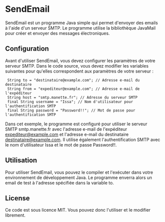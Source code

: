 # SendEmail

SendEmail est un programme Java simple qui permet d'envoyer des emails à l'aide d'un serveur SMTP. Le programme utilise la bibliothèque JavaMail pour créer et envoyer des messages électroniques.

## Configuration

Avant d'utiliser SendEmail, vous devez configurer les paramètres de votre serveur SMTP. Dans le code source, vous devez modifier les variables suivantes pour qu'elles correspondent aux paramètres de votre serveur :

     String to = "destinataire@example.com"; // Adresse e-mail du destinataire
     String from = "expediteur@example.com"; // Adresse e-mail de l'expéditeur
     String host = "smtp.manette.fr"; // Adresse du serveur SMTP
     final String username = "Issa"; // Nom d'utilisateur pour l'authentification SMTP
     final String password = "Password!!"; // Mot de passe pour l'authentification SMTP

Dans cet exemple, le programme est configuré pour utiliser le serveur SMTP smtp.manette.fr avec l'adresse e-mail de l'expéditeur expediteur@example.com et l'adresse e-mail du destinataire destinataire@example.com. Il utilise également l'authentification SMTP avec le nom d'utilisateur Issa et le mot de passe Password!!.

## Utilisation

Pour utiliser SendEmail, vous pouvez le compiler et l'exécuter dans votre environnement de développement Java. Le programme enverra alors un email de test à l'adresse spécifiée dans la variable to.

## License

Ce code est sous licence MIT. Vous pouvez donc l'utiliser et le modifier librement.
